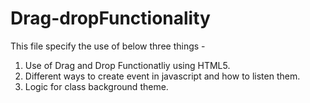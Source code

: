 # Drag-dropFunctionality

This file specify the use of below three things -
  1. Use of Drag and Drop Functionatliy using HTML5.
  2. Different ways to create event in javascript and how to listen them.
  3. Logic for class background theme.
